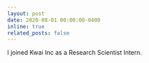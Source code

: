 ```yaml
---
layout: post
date: 2020-08-01 00:00:00-0400
inline: true
related_posts: false
---
```

I joined Kwai Inc as a Research Scientist Intern.
